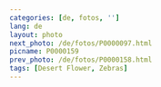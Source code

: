 ```yaml
---
categories: [de, fotos, '']
lang: de
layout: photo
next_photo: /de/fotos/P0000097.html
picname: P0000159
prev_photo: /de/fotos/P0000158.html
tags: [Desert Flower, Zebras]
---
```

